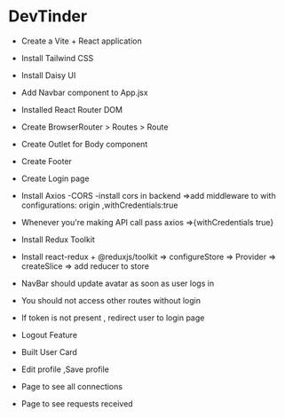 # DevTinder

- Create a Vite + React application
- Install Tailwind CSS
- Install Daisy UI
- Add Navbar component to App.jsx
- Installed React Router DOM
- Create BrowserRouter > Routes > Route
- Create Outlet for Body component
- Create Footer

- Create Login page
- Install Axios
-CORS -install cors in backend =>add middleware to with configurations: origin ,withCredentials:true
- Whenever you're making API call pass axios =>{withCredentials  true}
- Install Redux Toolkit
- Install react-redux + @reduxjs/toolkit => configureStore => Provider => createSlice => add reducer to store
- NavBar should update avatar as soon as user logs in
- You should not access other routes without login
- If token is not present , redirect user to login page
- Logout Feature
- Built User Card
- Edit profile ,Save profile
- Page to see all connections
- Page to see requests received